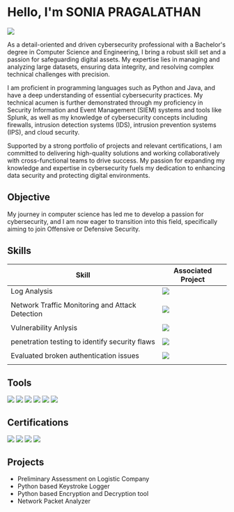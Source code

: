 # Hello, I'm SONIA PRAGALATHAN
<a href="https://www.linkedin.com/in/soniapragalathan/"><img src="https://img.shields.io/badge/-LinkedIn-0072b1?&style=for-the-badge&logo=linkedin&logoColor=white" /></a>

As a detail-oriented and driven cybersecurity professional with a Bachelor's degree in Computer Science and Engineering, I bring a robust skill set and a passion for safeguarding digital assets. My expertise lies in managing and analyzing large datasets, ensuring data integrity, and resolving complex technical challenges with precision.

I am proficient in programming languages such as Python and Java, and have a deep understanding of essential cybersecurity practices. My technical acumen is further demonstrated through my proficiency in Security Information and Event Management (SIEM) systems and tools like Splunk, as well as my knowledge of cybersecurity concepts including firewalls, intrusion detection systems (IDS), intrusion prevention systems (IPS), and cloud security.

Supported by a strong portfolio of projects and relevant certifications, I am committed to delivering high-quality solutions and working collaboratively with cross-functional teams to drive success. My passion for expanding my knowledge and expertise in cybersecurity fuels my dedication to enhancing data security and protecting digital environments.

## Objective

My journey in computer science has led me to develop a passion for cybersecurity, and I am now eager to transition into this field, specifically aiming to join Offensive or Defensive Security.

## Skills

| Skill                                         | Associated Project         |
|-----------------------------------------------|----------------------------|
| Log Analysis          | <a href="https://github.com/soniapragalathan/Keystroke_Logger"><img src="https://img.shields.io/badge/-GitHub-181717?&style=for-the-badge&logo=github&logoColor=white" />
</a>|
| Network Traffic Monitoring and Attack Detection | <a href="https://github.com/soniapragalathan/Network_Packet_Analyzer"><img src="https://img.shields.io/badge/-GitHub-181717?&style=for-the-badge&logo=github&logoColor=white" />
</a>|
| Vulnerability Anlysis                         | <a href="https://github.com/soniapragalathan/Preliminary_Assesment_XpressBees"><img src="https://img.shields.io/badge/-GitHub-181717?&style=for-the-badge&logo=github&logoColor=white" />
</a>|
| penetration testing to identify security flaws| <a href="https://github.com/soniapragalathan/Preliminary_Assesment_XpressBees"><img src="https://img.shields.io/badge/-GitHub-181717?&style=for-the-badge&logo=github&logoColor=white" />
</a>|
| Evaluated broken authentication issues          | <a href="https://github.com/soniapragalathan/Preliminary_Assesment_XpressBees"><img src="https://img.shields.io/badge/-GitHub-181717?&style=for-the-badge&logo=github&logoColor=white" />
</a>|


## Tools

<div>
     <img src="https://img.shields.io/badge/-Wireshark-1679A7?&style=for-the-badge&logo=Wireshark&logoColor=white" />
     <img src="https://img.shields.io/badge/-PyCharm-000000?&style=for-the-badge&logo=PyCharm&logoColor=white" />
     <img src="https://img.shields.io/badge/-Kali%20Linux-557C94?&style=for-the-badge&logo=kalilinux&logoColor=white" />
     <img src="https://img.shields.io/badge/-MySQL-4479A1?&style=for-the-badge&logo=mysql&logoColor=white" />
     <img src="https://img.shields.io/badge/-AWS-232F3E?&style=for-the-badge&logo=amazonaws&logoColor=white" />
     <img src="https://img.shields.io/badge/-Azure-0078D4?&style=for-the-badge&logo=Microsoft-Azure&logoColor=white" />


</div>

## Certifications

<div>
  <img src="https://img.shields.io/badge/-ISC%282%29-8C1D40?&style=for-the-badge&logo=isc2&logoColor=white" />
  <img src="https://img.shields.io/badge/-LinkedIn-0072b1?&style=for-the-badge&logo=linkedin&logoColor=white" />
  <img src="https://img.shields.io/badge/-Forage-4A90E2?&style=for-the-badge&logo=forage&logoColor=white" />
  <img src="https://img.shields.io/badge/-Prodigy-00B2A9?&style=for-the-badge&logo=prodigy&logoColor=white" />
</div>

## Projects
-  Preliminary Assessment on Logistic Company
-  Python based Keystroke Logger
-  Python based Encryption and Decryption tool
-  Network Packet Analyzer

